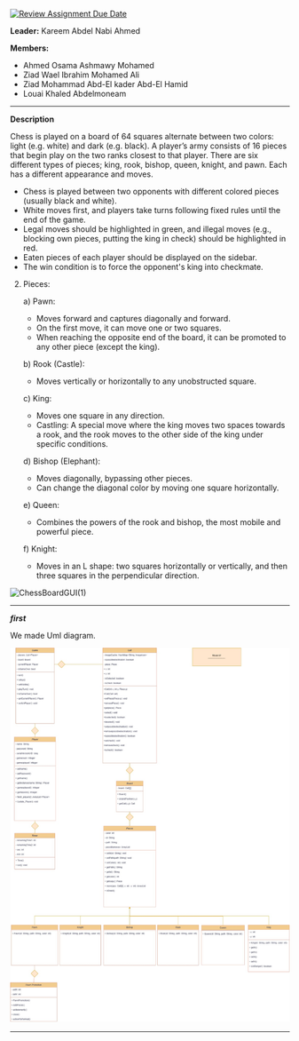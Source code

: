 [![Review Assignment Due Date](https://classroom.github.com/assets/deadline-readme-button-24ddc0f5d75046c5622901739e7c5dd533143b0c8e959d652212380cedb1ea36.svg)](https://classroom.github.com/a/s-rx3t9_)


**Leader:** Kareem Abdel Nabi Ahmed

**Members:**
- Ahmed Osama Ashmawy Mohamed
- Ziad Wael Ibrahim Mohamed Ali
- Ziad Mohammad Abd-El kader Abd-El Hamid
- Louai Khaled Abdelmoneam
---

**Description**

Chess is played on a board of 64 squares alternate between two colors: light (e.g. white) and dark (e.g. black).
A player’s army consists of 16 pieces that begin play on the two ranks closest to that player.
There are six different types of pieces; king, rook, bishop, queen, knight, and pawn. Each has a different appearance and moves.

- Chess is played between two opponents with different colored pieces (usually black and white).
- White moves first, and players take turns following fixed rules until the end of the game.
- Legal moves should be highlighted in green, and illegal moves (e.g., blocking own pieces, putting the king in check) should be highlighted in red.
- Eaten pieces of each player should be displayed on the sidebar.
- The win condition is to force the opponent's king into checkmate.

2. Pieces:

   a) Pawn:
   - Moves forward and captures diagonally and forward.
   - On the first move, it can move one or two squares.
   - When reaching the opposite end of the board, it can be promoted to any other piece (except the king).

   b) Rook (Castle):
   - Moves vertically or horizontally to any unobstructed square.

   c) King:
   - Moves one square in any direction.
   - Castling: A special move where the king moves two spaces towards a rook, and the rook moves to the other side of the king under specific conditions.

   d) Bishop (Elephant):
   - Moves diagonally, bypassing other pieces.
   - Can change the diagonal color by moving one square horizontally.

   e) Queen:
   - Combines the powers of the rook and bishop, the most mobile and powerful piece.

   f) Knight:
   - Moves in an L shape: two squares horizontally or vertically, and then three squares in the perpendicular direction.

![ChessBoardGUI(1)](https://github.com/Ashmawy21/test-3/assets/125339427/a2967c41-a7bc-4e51-95af-df1d8e25332b)

---

***first***

We made Uml diagram.

![Alt Text](https://github.com/Ashmawy21/test-3/blob/03dd28f5a6a593685c6c5d553c68246ed5d4483f/Team07_UML_Diagram%20(2).jpg)

---

